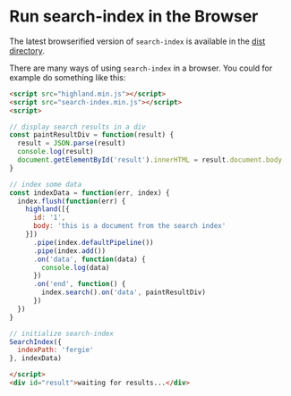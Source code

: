 # Run search-index in the Browser

The latest browserified version of `search-index` is available in the
<a href="../dist">dist directory</a>.

There are many ways of using `search-index` in a browser. You could
for example do something like this:

```html
<script src="highland.min.js"></script>
<script src="search-index.min.js"></script>
<script>

// display search results in a div
const paintResultDiv = function(result) {
  result = JSON.parse(result)
  console.log(result)
  document.getElementById('result').innerHTML = result.document.body
}

// index some data
const indexData = function(err, index) {
  index.flush(function(err) {
    highland([{
      id: '1',
      body: 'this is a document from the search index'
    }])
      .pipe(index.defaultPipeline())
      .pipe(index.add())
      .on('data', function(data) {
        console.log(data)
      })     
      .on('end', function() {
        index.search().on('data', paintResultDiv)
      })     
  })
}

// initialize search-index
SearchIndex({
  indexPath: 'fergie'
}, indexData) 

</script>
<div id="result">waiting for results...</div>
```
